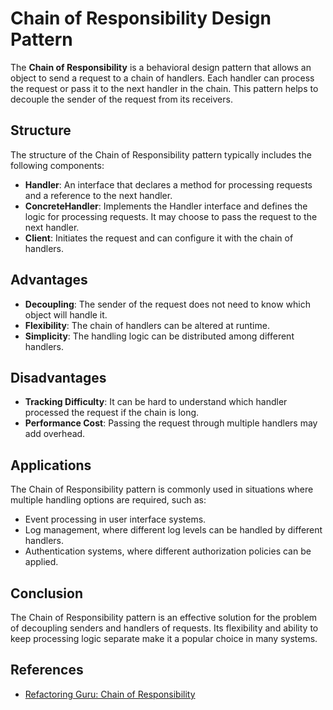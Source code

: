 # Chain of Responsibility Design Pattern

The **Chain of Responsibility** is a behavioral design pattern that allows an object to send a request to a chain of handlers. Each handler can process the request or pass it to the next handler in the chain. This pattern helps to decouple the sender of the request from its receivers.

## Structure

The structure of the Chain of Responsibility pattern typically includes the following components:

- **Handler**: An interface that declares a method for processing requests and a reference to the next handler.
- **ConcreteHandler**: Implements the Handler interface and defines the logic for processing requests. It may choose to pass the request to the next handler.
- **Client**: Initiates the request and can configure it with the chain of handlers.

## Advantages

- **Decoupling**: The sender of the request does not need to know which object will handle it.
- **Flexibility**: The chain of handlers can be altered at runtime.
- **Simplicity**: The handling logic can be distributed among different handlers.

## Disadvantages

- **Tracking Difficulty**: It can be hard to understand which handler processed the request if the chain is long.
- **Performance Cost**: Passing the request through multiple handlers may add overhead.

## Applications

The Chain of Responsibility pattern is commonly used in situations where multiple handling options are required, such as:

- Event processing in user interface systems.
- Log management, where different log levels can be handled by different handlers.
- Authentication systems, where different authorization policies can be applied.

## Conclusion

The Chain of Responsibility pattern is an effective solution for the problem of decoupling senders and handlers of requests. Its flexibility and ability to keep processing logic separate make it a popular choice in many systems.

## References

- [Refactoring Guru: Chain of Responsibility](https://refactoring.guru/design-patterns/chain-of-responsibility)
